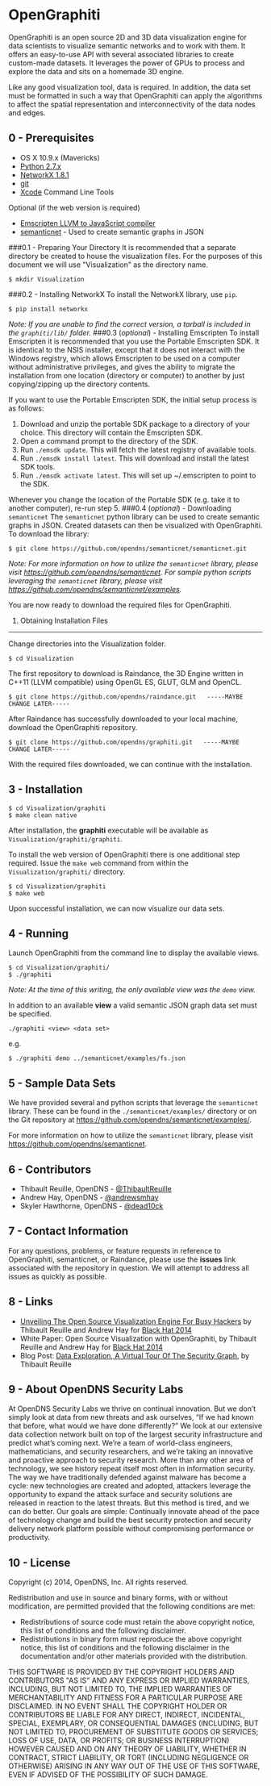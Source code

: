 OpenGraphiti
============

 OpenGraphiti is an open source 2D and 3D data visualization engine for data scientists to visualize semantic networks and to work with them. It offers an easy-to-use API with several associated libraries to create custom-made datasets. It leverages the power of GPUs to process and explore the data and sits on a homemade 3D engine.

Like any good visualization tool, data is required. In addition, the data set must be formatted in such a way that OpenGraphiti can apply the algorithms to affect the spatial representation and interconnectivity of the data nodes and edges.

0 - Prerequisites
----------------
- OS X 10.9.x (Mavericks)
- <a href="http://python.org">Python 2.7.x</a>
- <a href="https://networkx.github.io/">NetworkX 1.8.1</a>
- <a href="http://git-scm.com/">git</a>
- <a href="https://developer.apple.com/xcode/">Xcode</a> Command Line Tools

Optional (if the web version is required)

- <a href="https://github.com/kripken/emscripten/wiki">Emscripten LLVM to JavaScript compiler</a>
- <a href="https://github.com/opendns/semanticnet">semanticnet</a> - Used to create semantic graphs in JSON

###0.1 - Preparing Your Directory
It is recommended that a separate directory be created to house the visualization files. For the purposes of this document we will use "Visualization" as the directory name.

    $ mkdir Visualization

###0.2 - Installing NetworkX
To install the NetworkX library, use <code>pip</code>.

    $ pip install networkx
*Note: If you are unable to find the correct version, a tarball is included in the <code>graphiti/lib/</code> folder.*
###0.3 (*optional*) - Installing Emscripten
To install Emscripten it is recommended that you use the Portable Emscripten SDK. It is identical to the NSIS installer, except that it does not interact with the Windows registry, which allows Emscripten to be used on a computer without administrative privileges, and gives the ability to migrate the installation from one location (directory or computer) to another by just copying/zipping up the directory contents.

If you want to use the Portable Emscripten SDK, the initial setup process is as follows:

1. Download and unzip the portable SDK package to a directory of your choice. This directory will contain the Emscripten SDK.
2. Open a command prompt to the directory of the SDK.
3. Run <code>./emsdk update</code>. This will fetch the latest registry of available tools.
4. Run <code>./emsdk install latest</code>. This will download and install the latest SDK tools.
5. Run <code>./emsdk activate latest</code>. This will set up ~/.emscripten to point to the SDK.

Whenever you change the location of the Portable SDK (e.g. take it to another computer), re-run step 5.
###0.4 (*optional*) - Downloading <code>semanticnet</code>
The <code>semanticnet</code> python library can be used to create semantic graphs in JSON.  Created datasets can then be visualized with OpenGraphiti. To download the library:

	$ git clone https://github.com/opendns/semanticnet/semanticnet.git
*Note: For more information on how to utilize the <code>semanticnet</code> library, please visit <a href="https://github.com/opendns/semanticnet">https://github.com/opendns/semanticnet</a>. For sample python scripts leveraging the <code>semanticnet</code> library, please visit <a href="https://github.com/opendns/semanticnet/examples/">https://github.com/opendns/semanticnet/examples</a>.*

You are now ready to download the required files for OpenGraphiti.

1. Obtaining Installation Files
-------------------
Change directories into the Visualization folder.

    $ cd Visualization

The first repository to download is Raindance, the 3D Engine written in C++11 (LLVM compatible) using OpenGL ES, GLUT, GLM and OpenCL.

    $ git clone https://github.com/opendns/raindance.git   -----MAYBE CHANGE LATER-----

After Raindance has successfully downloaded to your local machine, download the OpenGraphiti repository.

    $ git clone https://github.com/opendns/graphiti.git   -----MAYBE CHANGE LATER-----

With the required files downloaded, we can continue with the installation.

3 - Installation
------------

    $ cd Visualization/graphiti
    $ make clean native

After installation, the **graphiti** executable will be available as <code>Visualization/graphiti/graphiti</code>.

To install the web version of OpenGraphiti there is one additional step required. Issue the <code>make web</code> command from within the <code>Visualization/graphiti/</code> directory.

	$ cd Visualization/graphiti
	$ make web

Upon successful installation, we can now visualize our data sets.

4 - Running
----------
Launch OpenGraphiti from the command line to display the available views.

    $ cd Visualization/graphiti/
    $ ./graphiti

*Note: At the time of this writing, the only available view was the <code>demo</code> view.*

In addition to an available **view** a valid semantic JSON graph data set must be specified.

    ./graphiti <view> <data set>
e.g.

	$ ./graphiti demo ../semanticnet/examples/fs.json


5 - Sample Data Sets
-----------

We have provided several and python scripts that leverage the <code>semanticnet</code> library. These can be found in the <code>./semanticnet/examples/</code> directory or on the Git repository at <a href="https://github.com/opendns/semanticnet/examples/">https://github.com/opendns/semanticnet/examples/</a>.

For more information on how to utilize the <code>semanticnet</code> library, please visit <a href="https://github.com/opendns/semanticnet">https://github.com/opendns/semanticnet</a>. 

6 - Contributors
----------
* Thibault Reuille, OpenDNS - <a href="https://twitter.com/ThibaultReuille">@ThibaultReuille</a>
* Andrew Hay, OpenDNS - <a href="https://twitter.com/andrewsmhay">@andrewsmhay</a>
* Skyler Hawthorne, OpenDNS - <a href="https://twitter.com/dead10ck">@dead10ck</a>

 7 - Contact Information
----------
For any questions, problems, or feature requests in reference to OpenGraphiti, semanticnet, or Raindance, please use the  **issues** link associated with the repository in question. We will attempt to address all issues as quickly as possible.

8 - Links
----------
* <a href="https://www.blackhat.com/us-14/briefings.html#unveiling-the-open-source-visualization-engine-for-busy-hackers">Unveiling The Open Source Visualization Engine For Busy Hackers</a> by Thibault Reuille and Andrew Hay for <a href="https://www.blackhat.com/us-14">Black Hat 2014</a>
* White Paper: Open Source Visualization with OpenGraphiti, by Thibault Reuille and Andrew Hay for <a href="https://www.blackhat.com/us-14">Black Hat 2014</a>
* Blog Post: <a href="http://labs.opendns.com/2014/02/06/data-exploration-virtual-tour-security-graph/">Data Exploration, A Virtual Tour Of The Security Graph</a>, by Thibault Reuille

9 - About OpenDNS Security Labs
----------

At OpenDNS Security Labs we thrive on continual innovation. But we don’t simply look at data from new threats and ask ourselves, “If we had known that before, what would we have done differently?” We look at our extensive data collection network built on top of the largest security infrastructure and predict what’s coming next.  We’re a team of world-class engineers, mathematicians, and security researchers, and we’re taking an innovative and proactive approach to security research. More than any other area of technology, we see history repeat itself most often in information security. The way we have traditionally defended against malware has become a cycle: new technologies are created and adopted, attackers leverage the opportunity to expand the attack surface and security solutions are released in reaction to the latest threats. But this method is tired, and we can do better. Our goals are simple: Continually innovate ahead of the pace of technology change and build the best security protection and security delivery network platform possible without compromising performance or productivity.

10 - License
----------
Copyright (c) 2014, OpenDNS, Inc.
All rights reserved.

Redistribution and use in source and binary forms, with or without modification, are permitted provided that the following conditions are met:

* Redistributions of source code must retain the above copyright notice, this
  list of conditions and the following disclaimer.
* Redistributions in binary form must reproduce the above copyright notice,
  this list of conditions and the following disclaimer in the documentation
  and/or other materials provided with the distribution.

THIS SOFTWARE IS PROVIDED BY THE COPYRIGHT HOLDERS AND CONTRIBUTORS "AS IS" AND ANY EXPRESS OR IMPLIED WARRANTIES, INCLUDING, BUT NOT LIMITED TO, THE IMPLIED WARRANTIES OF MERCHANTABILITY AND FITNESS FOR A PARTICULAR PURPOSE ARE DISCLAIMED. IN NO EVENT SHALL THE COPYRIGHT HOLDER OR CONTRIBUTORS BE LIABLE FOR ANY DIRECT, INDIRECT, INCIDENTAL, SPECIAL, EXEMPLARY, OR CONSEQUENTIAL DAMAGES (INCLUDING, BUT NOT LIMITED TO, PROCUREMENT OF SUBSTITUTE GOODS OR SERVICES; LOSS OF USE, DATA, OR PROFITS; OR BUSINESS INTERRUPTION) HOWEVER CAUSED AND ON ANY THEORY OF LIABILITY, WHETHER IN CONTRACT, STRICT LIABILITY, OR TORT (INCLUDING NEGLIGENCE OR OTHERWISE) ARISING IN ANY WAY OUT OF THE USE
OF THIS SOFTWARE, EVEN IF ADVISED OF THE POSSIBILITY OF SUCH DAMAGE.